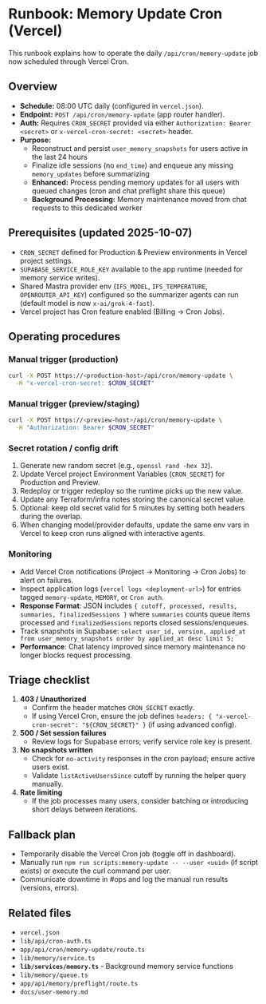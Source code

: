 # Runbook: Memory Update Cron (Vercel)

This runbook explains how to operate the daily `/api/cron/memory-update` job now scheduled through Vercel Cron.

## Overview
- **Schedule:** 08:00 UTC daily (configured in `vercel.json`).
- **Endpoint:** `POST /api/cron/memory-update` (app router handler).
- **Auth:** Requires `CRON_SECRET` provided via either `Authorization: Bearer <secret>` or `x-vercel-cron-secret: <secret>` header.
- **Purpose:**
  - Reconstruct and persist `user_memory_snapshots` for users active in the last 24 hours
  - Finalize idle sessions (no `end_time`) and enqueue any missing `memory_updates` before summarizing
  - **Enhanced:** Process pending memory updates for all users with queued changes (cron and chat preflight share this queue)
  - **Background Processing:** Memory maintenance moved from chat requests to this dedicated worker

## Prerequisites (updated 2025-10-07)
- `CRON_SECRET` defined for Production & Preview environments in Vercel project settings.
- `SUPABASE_SERVICE_ROLE_KEY` available to the app runtime (needed for memory service writes).
- Shared Mastra provider env (`IFS_MODEL`, `IFS_TEMPERATURE`, `OPENROUTER_API_KEY`) configured so the summarizer agents can run (default model is now `x-ai/grok-4-fast`).
- Vercel project has Cron feature enabled (Billing → Cron Jobs).

## Operating procedures
### Manual trigger (production)
```bash
curl -X POST https://<production-host>/api/cron/memory-update \
  -H "x-vercel-cron-secret: $CRON_SECRET"
```

### Manual trigger (preview/staging)
```bash
curl -X POST https://<preview-host>/api/cron/memory-update \
  -H "Authorization: Bearer $CRON_SECRET"
```

### Secret rotation / config drift
1. Generate new random secret (e.g., `openssl rand -hex 32`).
2. Update Vercel project Environment Variables (`CRON_SECRET`) for Production and Preview.
3. Redeploy or trigger redeploy so the runtime picks up the new value.
4. Update any Terraform/infra notes storing the canonical secret value.
5. Optional: keep old secret valid for 5 minutes by setting both headers during the overlap.
6. When changing model/provider defaults, update the same env vars in Vercel to keep cron runs aligned with interactive agents.

### Monitoring
- Add Vercel Cron notifications (Project → Monitoring → Cron Jobs) to alert on failures.
- Inspect application logs (`vercel logs <deployment-url>`) for entries tagged `memory-update`, `MEMORY`, or `Cron auth`.
- **Response Format**: JSON includes `{ cutoff, processed, results, summaries, finalizedSessions }` where `summaries` counts queue items processed and `finalizedSessions` reports closed sessions/enqueues.
- Track snapshots in Supabase: `select user_id, version, applied_at from user_memory_snapshots order by applied_at desc limit 5;`
- **Performance**: Chat latency improved since memory maintenance no longer blocks request processing.

## Triage checklist
1. **403 / Unauthorized**
   - Confirm the header matches `CRON_SECRET` exactly.
   - If using Vercel Cron, ensure the job defines `headers: { "x-vercel-cron-secret": "${CRON_SECRET}" }` (if using advanced config).
2. **500 / Set session failures**
   - Review logs for Supabase errors; verify service role key is present.
3. **No snapshots written**
   - Check for `no-activity` responses in the cron payload; ensure active users exist.
   - Validate `listActiveUsersSince` cutoff by running the helper query manually.
4. **Rate limiting**
   - If the job processes many users, consider batching or introducing short delays between iterations.

## Fallback plan
- Temporarily disable the Vercel Cron job (toggle off in dashboard).
- Manually run `npm run scripts:memory-update -- --user <uuid>` (if script exists) or execute the curl command per user.
- Communicate downtime in #ops and log the manual run results (versions, errors).

## Related files
- `vercel.json`
- `lib/api/cron-auth.ts`
- `app/api/cron/memory-update/route.ts`
- `lib/memory/service.ts`
- **`lib/services/memory.ts`** - Background memory service functions
- `lib/memory/queue.ts`
- `app/api/memory/preflight/route.ts`
- `docs/user-memory.md`
